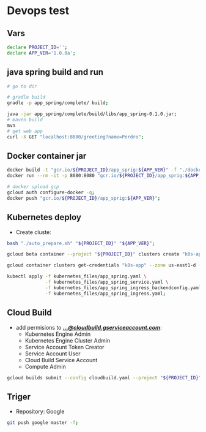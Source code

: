 # Devops test

## Vars
```bash
declare PROJECT_ID='';
declare APP_VER='1.0.0a';
```

## java spring build and run
```bash
# go to dir

# gradle build
gradle -p app_spring/complete/ build;

java -jar app_spring/complete/build/libs/app_spring-0.1.0.jar;
# maven build
mvn
# get web app
curl -X GET "localhost:8080/greeting?name=Perdro";
```

## Docker container jar
```bash
docker build -t "gcr.io/${PROJECT_ID}/app_sprig:${APP_VER}" -f "./docker/Dokerfile" "./";
docker run --rm -it -p 8080:8080 "gcr.io/${PROJECT_ID}/app_sprig:${APP_VER}";

# docker upload gcp
gcloud auth configure-docker -q;
docker push "gcr.io/${PROJECT_ID}/app_sprig:${APP_VER}";
```

## Kubernetes deploy
- Create cluste:
```bash
bash "./auto_prepare.sh" "${PROJECT_ID}" "${APP_VER}";

gcloud beta container --project "${PROJECT_ID}" clusters create "k8s-app" --zone "us-east1-d" --machine-type "n1-standard-1" --preemptible --num-nodes "1" --enable-autoscaling --min-nodes "1" --max-nodes "3" --enable-autorepair --subnetwork "projects/${PROJECT_ID}/regions/us-east1/subnetworks/default";

gcloud container clusters get-credentials "k8s-app" --zone us-east1-d --project "${PROJECT_ID}";

kubectl apply -f kubernetes_files/app_spring.yaml \
              -f kubernetes_files/app_spring_service.yaml \
              -f kubernetes_files/app_spring_ingress_backendconfig.yaml \
              -f kubernetes_files/app_spring_ingress.yaml;
```

## Cloud Build
- add permisions to ***...@cloudbuild.gserviceaccount.com***:
  - Kubernetes Engine Admin
  - Kubernetes Engine Cluster Admin
  - Service Account Token Creator
  - Service Account User
  - Cloud Build Service Account
  - Compute Admin

```bash
gcloud builds submit --config cloudbuild.yaml --project "${PROJECT_ID}";
```

## Triger
- Repository: Google

```bash
git push google master -f;
```